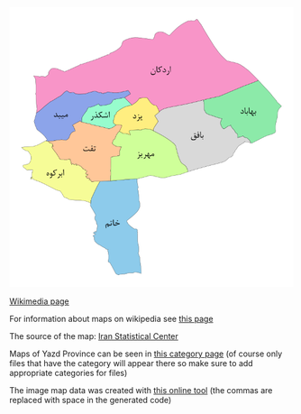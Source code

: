 ![The vector graphic](7-vibrant-colorful.svg)

[Wikimedia page](https://commons.wikimedia.org/wiki/File:Yazd-province-map-labeled-and-colorful.svg)

For information about maps on wikipedia see [this page](https://en.wikipedia.org/wiki/Wikipedia:WikiProject_Maps)

The source of the map: [Iran Statistical Center](https://www.amar.org.ir/-%D8%A7%D8%B7%D9%84%D8%A7%D8%B9%D8%A7%D8%AA-%D9%85%D9%83%D8%A7%D9%86%D9%8A/%D8%AA%D9%82%D8%B3%DB%8C%D9%85%D8%A7%D8%AA-%DA%A9%D8%B4%D9%88%D8%B1%DB%8C/%D9%86%D9%82%D8%B4%D9%87-%D8%AA%D9%82%D8%B3%DB%8C%D9%85%D8%A7%D8%AA-%DA%A9%D8%B4%D9%88%D8%B1%DB%8C-1398)

Maps of Yazd Province can be seen in [this category page](https://commons.wikimedia.org/wiki/Category:Maps_of_Yazd_Province) (of course only files that have the category will appear there so make sure to add appropriate categories for files)

The image map data was created with [this online tool](https://www.image-map.net/) (the commas are replaced with space in the generated code)
